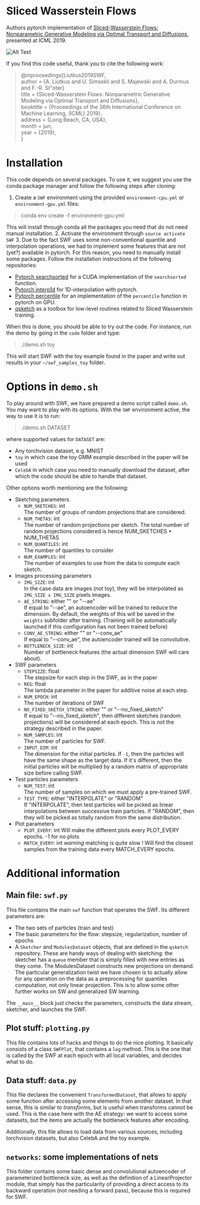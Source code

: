 # Sliced Wasserstein Flows

Authors pytorch implementation of [Sliced-Wasserstein Flows: Nonparametric Generative Modeling via Optimal Transport and Diffusions](https://arxiv.org/abs/1806.08141), presented at ICML 2019.

![Alt Text](https://media.giphy.com/media/vFKqnCdLPNOKc/giphy.gif)

If you find this code useful, thank you to cite the following work:
> @inproceedings{Liutkus2019SWF,  
  author    = {A. Liutkus and U. Simsekli and S. Majewski and A. Durmus and F.-R. St\"oter}  
  title     = {Sliced-Wasserstein Flows: Nonparametric Generative Modeling via Optimal Transport and Diffusions},  
  booktitle = {Proceedings of the 36th International Conference on Machine Learning,
               (ICML) 2019},  
  address = {Long Beach, CA, USA},  
  month =  jun,  
  year      = {2019},  
}

# Installation
This code depends on several packages. To use it, we suggest you use the conda package manager and follow the following steps after cloning:
1.  Create a `SWF` environment using the provided `environment-cpu.yml` or `environment-gpu.yml` files:
> conda env create -f environment-gpu.yml

  This will install through conda all the packages you need that do not need manual installation.
2. Activate the environment through `source activate SWF`
3. Due to the fact SWF uses some non-conventional quantile and interpolation operations, we had to implement some features that are not (yet?) available in pytorch. For this reason, you need to manually install some packages. Follow the installation instructions of the following repositories:
  * [Pytorch searchsorted](https://github.com/aliutkus/torchsearchsorted) for a CUDA implementation of the `searchsorted` function.
  * [Pytorch interp1d](https://github.com/aliutkus/torchinterp1d) for 1D-interpolation with pytorch.
  * [Pytorch percentile](https://github.com/aliutkus/torchpercentile) for an implementation of the `percentile` function in pytorch on GPU.
  * [qsketch](https://github.com/aliutkus/qsketch) as a toolbox for low-level routines related to Sliced Wasserstein training.

When this is done, you should be able to try out the code. For instance, run the demo by going in the `code` folder and type:
> ./demo.sh toy

This will start SWF with the toy example found in the paper and write out results in your `~/swf_samples_toy` folder.

# Options in `demo.sh`
To play around with SWF, we have prepared a demo script called `demo.sh`. You may want to play with its options. With the `SWF` environment active, the way to use it is to run:
> ./demo.sh DATASET

where supported values for `DATASET` are:
* Any torchvision dataset, e.g. MNIST
* `toy` in which case the toy GMM example described in the paper will be used
* `CelebA` in which case you need to manually download the dataset, after which the code should be able to handle that dataset.

Other options worth mentioning are the following:
* Sketching parameters
  * `NUM_SKETCHES`: int  
    The number of groups of random projections that are considered.
  * `NUM_THETAS`: int  
    The number of random projections per sketch. The total number of random projections considered is hence NUM_SKETCHES * NUM_THETAS
  * `NUM_QUANTILES`: int  
    The number of quantiles to consider
  * `NUM_EXAMPLES`: int  
    The number of examples to use from the data to compute each sketch.
* Images processing parameters
  * `IMG_SIZE`: int  
    In the case data are images (not toy), they will be interpolated as `IMG_SIZE x IMG_SIZE` pixels images.
  * `AE_STRING`: either "" or "--ae"  
    If equal to "--ae", an autoencoder will be trained to reduce the dimension. By default, the weights of this will be saved in the `weights` subfolder after training. (Training will be automatically launched if this configuration has not been trained before)
  * `CONV_AE_STRING`: either "" or "--conv_ae"  
    If equal to "--conv_ae", the autoencoder trained will be convolutive.
  * `BOTTLENECK_SIZE`: int  
    Number of bottleneck features (the actual dimension SWF will care about).
* SWF parameters
  * `STEPSIZE`: float  
    The stepsize for each step in the SWF, as in the paper
  * `REG`: float  
    The lambda parameter in the paper for additive noise at each step.
  * `NUM_EPOCH`: int  
    The number of iterations of SWF
  * `NO_FIXED_SKETCH_STRING`: either "" or "--no_fixed_sketch"  
    If equal to "--no_fixed_sketch", then different sketches (random projections) will be considered at each epoch. This is not the strategy described in the paper.
  * `NUM_SAMPLES`: int  
    The number of particles for SWF.
  * `INPUT_DIM`: int  
    The dimension for the initial particles. If `-1`, then the particles will have the same shape as the target data. If it's different, then the initial particles will be multiplied by a random matrix of appropriate size before calling SWF.
* Test particles parameters
  * `NUM_TEST`: int  
    The number of samples on which we must apply a pre-trained SWF.
  * `TEST_TYPE`: either "INTERPOLATE" or "RANDOM"  
    If "INTERPOLATE", then test particles will be picked as linear interpolations between successive train particles. If "RANDOM", then they will be picked as totally random from the same distribution.
* Plot parameters
  * `PLOT_EVERY`: int
    Will make the different plots every PLOT_EVERY epochs. -1 for no plots
  * `MATCH_EVERY`: int
    _warning_ matching is quite slow ! Will find the closest samples from the training data every MATCH_EVERY epochs.

# Additional information
## Main file: `swf.py`
This file contains the main `swf` function that operates the SWF. Its different parameters are:
* The two sets of particles (train and test)
* The basic parameters for the flow: stepsize, regularization, number of epochs
* A `Sketcher` and `ModulesDataset` objects, that are defined in the `qsketch` repository. These are handy ways of dealing with sketching: the sketcher has a `queue` member that is simply filled with new entries as they come. The ModulesDataset constructs new projections on demand. The particular generalization twist we have chosen is to actually allow for any operation on the data as a preprocessing for quantiles computation, not only linear projection. This is to allow some other further works on SW and generalized SW learning.

The `__main__` block just checks the parameters, constructs the data stream, sketcher, and launches the SWF.

## Plot stuff: `plotting.py`
This file contains lots of hacks and things to do the nice plotting. It basically consists of a class `SWFPlot`, that contains a `log` method. This is the one that is called by the SWF at each epoch with all local variables, and decides what to do.

## Data stuff: `data.py`
This file declares the convenient `TransformedDataset`, that allows to apply some function after accessing some elements from another dataset. In that sense, this is similar to _transforms_, but is useful when transforms cannot be used. This is the case here with the AE strategy: we want to access some datasets, but the items are actually the bottleneck features after encoding.

Additionally, this file allows to load data from various sources, including torchvision datasets, but also CelebA and the toy example.

## `networks`: some implementations of nets
This folder contains some basic dense and convolutional autoencoder of parameterized bottleneck size, as well as the definition of a LinearProjector module, that simply has
the particularity of providing a direct access to its backward operation (not needing a forward pass), because this is required for SWF.
